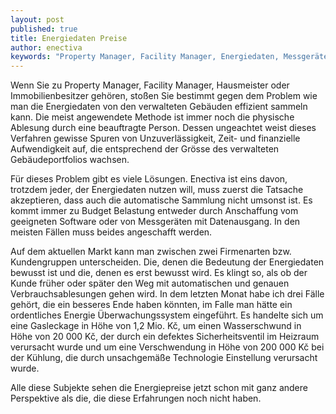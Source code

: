 ```yaml
---
layout: post
published: true
title: Energiedaten Preise
author: enectiva
keywords: "Property Manager, Facility Manager, Energiedaten, Messgeräte Ablesungen, automatische Ablesung"
---
```


Wenn Sie zu Property Manager, Facility Manager, Hausmeister oder Immobilienbesitzer gehören, stoßen Sie bestimmt gegen dem Problem wie man die Energiedaten von den verwalteten Gebäuden effizient sammeln kann. Die meist angewendete Methode ist immer noch die physische Ablesung durch eine beauftragte Person. Dessen ungeachtet weist dieses Verfahren gewisse Spuren von Unzuverlässigkeit, Zeit- und finanzielle Aufwendigkeit auf, die entsprechend der Grösse des verwalteten Gebäudeportfolios wachsen.

Für dieses Problem gibt es viele Lösungen. Enectiva ist eins davon, trotzdem jeder, der Energiedaten nutzen will, muss zuerst die Tatsache akzeptieren, dass auch die automatische Sammlung nicht umsonst ist. Es kommt immer zu Budget Belastung entweder durch Anschaffung vom geeigneten Software oder von Messgeräten mit Datenausgang. In den meisten Fällen muss beides angeschafft werden.

Auf dem aktuellen Markt kann man zwischen zwei Firmenarten bzw. Kundengruppen unterscheiden. Die, denen die Bedeutung der Energiedaten bewusst ist und die, denen es erst bewusst wird. Es klingt so, als ob der Kunde früher oder später den Weg mit automatischen und genauen Verbrauchsablesungen gehen wird. In dem letzten Monat habe ich drei Fälle gehört, die ein besseres Ende haben könnten, im Falle man hätte ein ordentliches Energie Überwachungssystem eingeführt. Es handelte sich um eine Gasleckage in Höhe von 1,2 Mio. Kč, um einen Wasserschwund in Höhe von 20 000 Kč, der durch ein defektes Sicherheitsventil im Heizraum verursacht wurde und um eine Verschwendung in Höhe von 200 000 Kč bei der Kühlung, die durch unsachgemäße Technologie Einstellung verursacht wurde.

Alle diese Subjekte sehen die Energiepreise jetzt schon mit ganz andere Perspektive als die, die diese Erfahrungen noch nicht haben.
